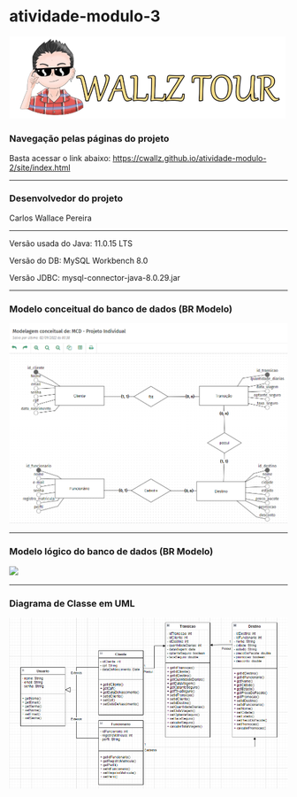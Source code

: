 # atividade-modulo-3
<img src="https://github.com/cwallz/atividade-modulo-2/blob/main/site/assets/img/Wallztour-Icon.png" style="width: 500px"/>

### Navegação pelas páginas do projeto
Basta acessar o link abaixo: 
https://cwallz.github.io/atividade-modulo-2/site/index.html

---

### Desenvolvedor do projeto
Carlos Wallace Pereira

---


Versão usada do Java: 11.0.15 LTS

Versão do DB: MySQL Workbench 8.0

Versão JDBC: mysql-connector-java-8.0.29.jar

---

### Modelo conceitual do banco de dados (BR Modelo)

<img src="https://github.com/cwallz/atividade-modulo-3/blob/master/Modelos%20do%20banco%20de%20dados%20e%20Diagrama%20das%20classes%20em%20UML/ModeloConceitual_atividadeModulo3.png" style="width: 900px"/>

---

### Modelo lógico do banco de dados (BR Modelo)

<img src="https://github.com/cwallz/atividade-modulo-3/blob/master/Modelos%20do%20banco%20de%20dados%20e%20Diagrama%20das%20classes%20em%20UML/ModeloL%C3%B3gico_atividadeModulo3.png" style="width: 900px"/>

---

### Diagrama de Classe em UML

<img src="https://github.com/cwallz/atividade-modulo-3/blob/master/Modelos%20do%20banco%20de%20dados%20e%20Diagrama%20das%20classes%20em%20UML/Diagrama_classes_UML_atividadeModulo3.png" style="width: 900px"/>
